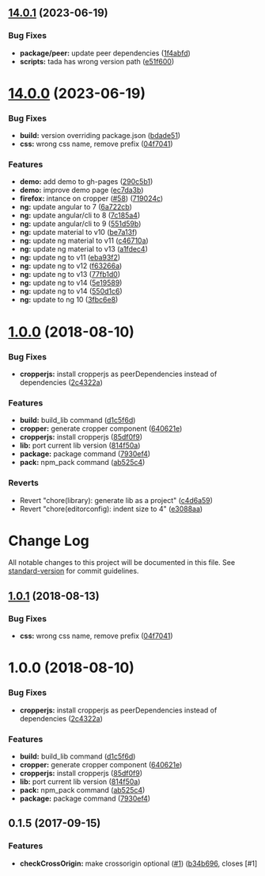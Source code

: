 ## [14.0.1](https://github.com/matheusdavidson/angular-cropperjs/compare/v14.0.0...v14.0.1) (2023-06-19)


### Bug Fixes

* **package/peer:** update peer dependencies ([1f4abfd](https://github.com/matheusdavidson/angular-cropperjs/commit/1f4abfd50a60eb7e44348c5317603d883ae1c04d))
* **scripts:** tada has wrong version path ([e51f600](https://github.com/matheusdavidson/angular-cropperjs/commit/e51f600d80edadcfea98cdbc5523ad2b851b4888))



# [14.0.0](https://github.com/matheusdavidson/angular-cropperjs/compare/v1.0.1...v14.0.0) (2023-06-19)


### Bug Fixes

* **build:** version overriding package.json ([bdade51](https://github.com/matheusdavidson/angular-cropperjs/commit/bdade510686401cdaf4b86036e2e9a7ba22e2346))
* **css:** wrong css name, remove prefix ([04f7041](https://github.com/matheusdavidson/angular-cropperjs/commit/04f704160d4d64dc9fc3ccacc8c370443daeb81d))


### Features

* **demo:** add demo to gh-pages ([290c5b1](https://github.com/matheusdavidson/angular-cropperjs/commit/290c5b1cdbd397577d922df284fb5f44a2f44e39))
* **demo:** improve demo page ([ec7da3b](https://github.com/matheusdavidson/angular-cropperjs/commit/ec7da3b4e3717645e001b120c7629a0764bb13d8))
* **firefox:** intance on cropper ([#58](https://github.com/matheusdavidson/angular-cropperjs/issues/58)) ([719024c](https://github.com/matheusdavidson/angular-cropperjs/commit/719024cddb44cd1dfc08f8382d135828f17ddbb9))
* **ng:** update angular to 7 ([6a722cb](https://github.com/matheusdavidson/angular-cropperjs/commit/6a722cb9727b507e967ab47b934cbd41940b63b5))
* **ng:** update angular/cli to 8 ([7c185a4](https://github.com/matheusdavidson/angular-cropperjs/commit/7c185a49433f45c6e54ca8bbe86509eb42025fa9))
* **ng:** update angular/cli to 9 ([551d59b](https://github.com/matheusdavidson/angular-cropperjs/commit/551d59b17720fb615170d1129de038306ba9a167))
* **ng:** update material to v10 ([be7a13f](https://github.com/matheusdavidson/angular-cropperjs/commit/be7a13f7e35dd71721b146583a09cde1457b1a17))
* **ng:** update ng material to v11 ([c46710a](https://github.com/matheusdavidson/angular-cropperjs/commit/c46710a265017698b5e464b2787152e13c409722))
* **ng:** update ng material to v13 ([a1fdec4](https://github.com/matheusdavidson/angular-cropperjs/commit/a1fdec4d376b2a8dfd0e1c94726c085df60c71c0))
* **ng:** update ng to v11 ([eba93f2](https://github.com/matheusdavidson/angular-cropperjs/commit/eba93f23d19e0f76bc534561f0c00d1eaf6a2fbc))
* **ng:** update ng to v12 ([f63266a](https://github.com/matheusdavidson/angular-cropperjs/commit/f63266ac81256a702f869c2ec54ba02da5e9f56c))
* **ng:** update ng to v13 ([77fb1d0](https://github.com/matheusdavidson/angular-cropperjs/commit/77fb1d08199a5a5caaa62ba2d030988f26812378))
* **ng:** update ng to v14 ([5e19589](https://github.com/matheusdavidson/angular-cropperjs/commit/5e19589f7aba1832e398f7dfb173e1ee9a75fd74))
* **ng:** update ng to v14 ([550d1c6](https://github.com/matheusdavidson/angular-cropperjs/commit/550d1c621eb962243102eb2ea723616569353662))
* **ng:** update to ng 10 ([3fbc6e8](https://github.com/matheusdavidson/angular-cropperjs/commit/3fbc6e87b4a0e99a62e92ee3c4ca315cc61ee310))



# [1.0.0](https://github.com/matheusdavidson/angular-cropperjs/compare/e3088aa670fe6d0c80c60376c27026a766cd08ac...v1.0.0) (2018-08-10)


### Bug Fixes

* **cropperjs:** install cropperjs as peerDependencies instead of dependencies ([2c4322a](https://github.com/matheusdavidson/angular-cropperjs/commit/2c4322a2f5614cf530a7b11b1c39f9fd89195489))


### Features

* **build:** build_lib command ([d1c5f6d](https://github.com/matheusdavidson/angular-cropperjs/commit/d1c5f6d4010fe1eced2071cb05c7fe46c8937852))
* **cropper:** generate cropper component ([640621e](https://github.com/matheusdavidson/angular-cropperjs/commit/640621edba2cecdefcc04d0baf0a535777ca60ce))
* **cropperjs:** install cropperjs ([85df0f9](https://github.com/matheusdavidson/angular-cropperjs/commit/85df0f96227cf956e371ecb6111c427841240e24))
* **lib:** port current lib version ([814f50a](https://github.com/matheusdavidson/angular-cropperjs/commit/814f50a95014629333209407111464b80e4b7945))
* **package:** package command ([7930ef4](https://github.com/matheusdavidson/angular-cropperjs/commit/7930ef4cb1198e2290825929de1fb8f5b06f0b2a))
* **pack:** npm_pack command ([ab525c4](https://github.com/matheusdavidson/angular-cropperjs/commit/ab525c488dcf7d9863483149484d42649f2a94b3))


### Reverts

* Revert "chore(library): generate lib as a project" ([c4d6a59](https://github.com/matheusdavidson/angular-cropperjs/commit/c4d6a59af8f1a874ad06782596472ff0da8f52eb))
* Revert "chore(editorconfig): indent size to 4" ([e3088aa](https://github.com/matheusdavidson/angular-cropperjs/commit/e3088aa670fe6d0c80c60376c27026a766cd08ac))



# Change Log

All notable changes to this project will be documented in this file. See [standard-version](https://github.com/conventional-changelog/standard-version) for commit guidelines.

<a name="1.0.1"></a>
## [1.0.1](https://github.com/matheusdavidson/angular-cropperjs/compare/v1.0.0...v1.0.1) (2018-08-13)


### Bug Fixes

* **css:** wrong css name, remove prefix ([04f7041](https://github.com/matheusdavidson/angular-cropperjs/commit/04f7041))



<a name="1.0.0"></a>
# 1.0.0 (2018-08-10)


### Bug Fixes

* **cropperjs:** install cropperjs as peerDependencies instead of dependencies ([2c4322a](https://github.com/matheusdavidson/angular-cropperjs/commit/2c4322a))


### Features

* **build:** build_lib command ([d1c5f6d](https://github.com/matheusdavidson/angular-cropperjs/commit/d1c5f6d))
* **cropper:** generate cropper component ([640621e](https://github.com/matheusdavidson/angular-cropperjs/commit/640621e))
* **cropperjs:** install cropperjs ([85df0f9](https://github.com/matheusdavidson/angular-cropperjs/commit/85df0f9))
* **lib:** port current lib version ([814f50a](https://github.com/matheusdavidson/angular-cropperjs/commit/814f50a))
* **pack:** npm_pack command ([ab525c4](https://github.com/matheusdavidson/angular-cropperjs/commit/ab525c4))
* **package:** package command ([7930ef4](https://github.com/matheusdavidson/angular-cropperjs/commit/7930ef4))



<a name="0.1.5"></a>
## 0.1.5 (2017-09-15)

### Features

* **checkCrossOrigin:** make crossorigin optional ([#1](https://github.com/matheusdavidson/angular-cropperjs/issues/1)) ([b34b696](https://github.com/matheusdavidson/angular-cropperjs/commit/b34b6964c826186845bd29f42460c657851ddc94), closes [#1]
